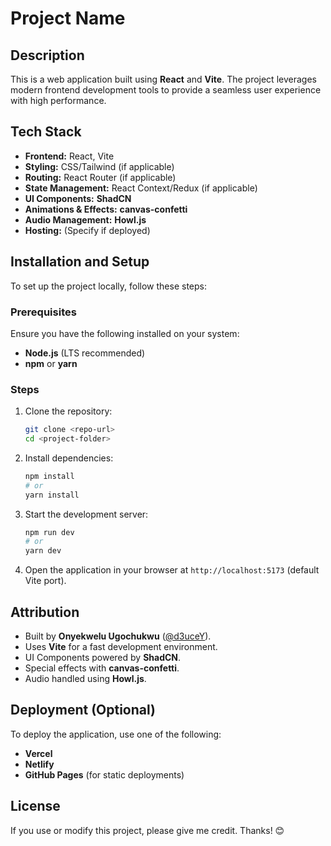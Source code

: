 
# Project Name  

## Description  
This is a web application built using **React** and **Vite**. The project leverages modern frontend development tools to provide a seamless user experience with high performance.  

## Tech Stack  
- **Frontend:** React, Vite  
- **Styling:** CSS/Tailwind (if applicable)  
- **Routing:** React Router (if applicable)  
- **State Management:** React Context/Redux (if applicable)  
- **UI Components:** **ShadCN**  
- **Animations & Effects:** **canvas-confetti**  
- **Audio Management:** **Howl.js**  
- **Hosting:** (Specify if deployed)  

## Installation and Setup  

To set up the project locally, follow these steps:  

### Prerequisites  
Ensure you have the following installed on your system:  
- **Node.js** (LTS recommended)  
- **npm** or **yarn**  

### Steps  
1. Clone the repository:  
   ```sh  
   git clone <repo-url>  
   cd <project-folder>  
   ```  
2. Install dependencies:  
   ```sh  
   npm install  
   # or  
   yarn install  
   ```  
3. Start the development server:  
   ```sh  
   npm run dev  
   # or  
   yarn dev  
   ```  
4. Open the application in your browser at `http://localhost:5173` (default Vite port).  

## Attribution  
- Built by **Onyekwelu Ugochukwu** ([@d3uceY](https://github.com/d3uceY)).  
- Uses **Vite** for a fast development environment.  
- UI Components powered by **ShadCN**.  
- Special effects with **canvas-confetti**.  
- Audio handled using **Howl.js**.  

## Deployment (Optional)  
To deploy the application, use one of the following:  
- **Vercel**  
- **Netlify**  
- **GitHub Pages** (for static deployments)  

## License  
If you use or modify this project, please give me credit. Thanks! 😊  

